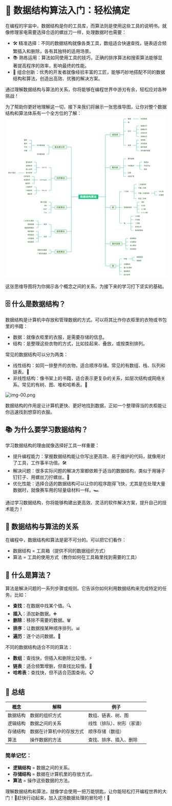 # 🌟 数据结构算法入门：轻松搞定
在编程的宇宙中，数据结构是你的工具库，而算法则是使用这些工具的说明书。就像修理家电需要选择合适的螺丝刀一样，处理数据时也需要：

- 🛠️ 精准选择：不同的数据结构就像各类工具，数组适合快速查找，链表适合频繁插入和删除，各有其独特的适用场景。
- 📚 熟练运用：算法如同使用工具的技巧，正确的排序算法和搜索算法能够显著提高程序的效率，影响最终的性能。
- 🧠 组合创新：优秀的开发者就像经验丰富的工匠，能够巧妙地搭配不同的数据结构和算法，创造出高效、优雅的解决方案。

通过理解数据结构与算法的关系，你将能够在编程世界中游刃有余，轻松应对各种挑战！

为了帮助你更好地理解这一切，接下来我们将展示一张思维导图，让你对整个数据结构和算法体系有一个全方位的了解：  
![img-00.png](../../../public/das/img-00.png)

这张思维导图将为你揭示各个概念之间的关系，为接下来的学习打下坚实的基础。

## 🗄️ 什么是数据结构？
数据结构是计算机中存放和管理数据的方式。可以将其比作你衣柜里的衣物或书包里的书籍：

- 数据：就像衣柜里的衣服，是需要存储的信息。
- 结构：是整理这些衣物的方式，比如挂起来、叠放，或按类别排列。

常见的数据结构可以分为两类：

- 线性结构：如同一排整齐的衣物，适合顺序存储。常见的有数组、栈、队列和链表。📏
- 非线性结构：像书架上的书籍，适合表示更复杂的关系，如层次结构或网络关系。常见的有树、图、堆和哈希表。🌳

![img-00.png](../../public/das/img-01.png)

数据结构的作用是让计算机更快、更好地找到数据，正如一个整理得当的衣柜能让你迅速找到想穿的衣服。

## 📚 为什么要学习数据结构？
学习数据结构的理由就像选择好工具一样重要：

- 提升编程能力：掌握数据结构能让你写出更高效、易于维护的代码，就像用对了工具，工作事半功倍。🛠️
- 解决问题：很多实际问题的解决方案都依赖于适当的数据结构，类似于用锤子钉钉子、用螺丝刀拧螺丝。🔨
- 优化性能：选择合适的数据结构可以让你的程序跑得飞快，尤其是在处理大量数据时，就像赛车用的轻量级材料一样。🏎️  

通过学习数据结构，你将能够构建出更高效、灵活的软件解决方案，提升自己的技术能力！

## 🔗 数据结构与算法的关系

在编程中，数据结构和算法是密不可分的。可以把它们看作：
- 数据结构 = 工具箱（提供不同的数据组织方式）
- 算法 = 工具的使用方式（教你如何在工具箱里找到需要的工具）

## 📖 什么是算法？

算法是解决问题的一系列步骤或规则。它告诉你如何利用数据结构来完成特定的任务。比如：

- **查找**：在数据中找某个值。🔍
- **插入**：添加新数据。➕
- **删除**：移除不需要的数据。🗑️
- **排序**：让数据按某种顺序排列。📊
- **遍历**：逐个访问数据。👣

不同的数据结构适合不同的算法：

- **数组**：查找快，但插入和删除比较慢。⚡
- **链表**：适合频繁增删，但查找比较慢。🔗
- **哈希表**：查找快，但不适合范围查询。📋

## 📝 总结

| 概念       | 解释                        | 例子             |
|------------|-----------------------------|------------------|
| 数据结构   | 数据的组织方式             | 数组、链表、树、图 |
| 逻辑结构   | 数据之间的关系             | 线性（排队）、树形（家谱） |
| 存储结构   | 数据在计算机中的存放方式   | 顺序存储（数组）   |
| 算法       | 操作数据的方法             | 查找、排序、插入、删除 |

### 简单记忆：

- **逻辑结构** = 数据之间的关系。
- **存储结构** = 数据在计算机里的存放方式。
- **算法** = 操作这些数据的方法。

理解数据结构和算法，就像学会使用一把万能钥匙，让你能轻松打开编程世界的大门！🔑赶快行动起来，加入这场数据处理的冒险吧！🌟